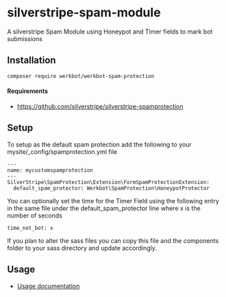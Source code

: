 # silverstripe-spam-module

A silverstripe Spam Module using Honeypot and Timer fields to mark bot submissions

## Installation
```
composer require werkbot/werkbot-spam-protection
```

#### Requirements
- https://github.com/silverstripe/silverstripe-spamprotection

## Setup
To setup as the default spam protection add the following to your mysite/_config/spamprotection.yml file

```
---
name: mycustomspamprotection
---
SilverStripe\SpamProtection\Extension\FormSpamProtectionExtension:
  default_spam_protector: Werkbot\SpamProtection\HoneypotProtector
```

You can optionally set the time for the Timer Field using the following entry in the same file under the default_spam_protector line where x is the number of seconds
```
time_not_bot: x
```

If you plan to alter the sass files you can copy this file and the components folder to your sass directory and update accordingly.

## Usage
* [Usage documentation](docs/en/README.md)
